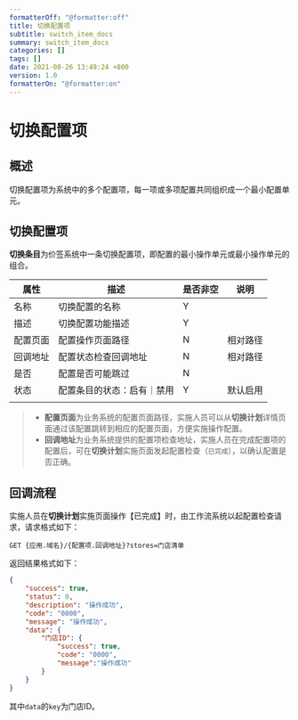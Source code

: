 ```yaml
---
formatterOff: "@formatter:off"
title: 切换配置项
subtitle: switch_item_docs 
summary: switch_item_docs
categories: [] 
tags: [] 
date: 2021-08-26 13:49:24 +800 
version: 1.0
formatterOn: "@formatter:on"
---
```


# 切换配置项

## 概述

切换配置项为系统中的多个配置项，每一项或多项配置共同组织成一个最小配置单元。

## 切换配置项

**切换条目**为价签系统中一条切换配置项，即配置的最小操作单元或最小操作单元的组合。

| 属性     | 描述                           | 是否非空 | 说明             |
| -------- | ------------------------------ | -------- | ---------------- |
| 名称     | 切换配置的名称                 | Y        |                  |
| 描述     | 切换配置功能描述               | Y        |                  |
| 配置页面 | 配置操作页面路径               | N        | 相对路径         |
| 回调地址 | 配置状态检查回调地址           | N        | 相对路径         |
| 是否     | 配置是否可能跳过               | N        |                  |
| 状态     | 配置条目的状态：启有｜禁用     | Y        | 默认启用         |
|          |                                |          |                  |

> * **配置页面**为业务系统的配置页面路径，实施人员可以从**切换计划**详情页面通过该配置跳转到相应的配置页面，方便实施操作配置。
> * **回调地址**为业务系统提供的配置项检查地址，实施人员在完成配置项的配置后，可在**切换计划**实施页面发起配置检查（`已完成`），以确认配置是否正确。

## 回调流程

实施人员在**切换计划**实施页面操作【已完成】时，由工作流系统以起配置检查请求，请求格式如下：

```shell
GET {应用.域名}/{配置项.回调地址}?stores=门店清单
```

返回结果格式如下：

```json
{
    "success": true,
    "status": 0,
    "description": "操作成功",
    "code": "0000",
    "message": "操作成功",
    "data": {
        "门店ID": {
            "success": true,
            "code": "0000",
            "message":"操作成功"
        }
    }
}
```

其中`data`的`key`为门店ID。

